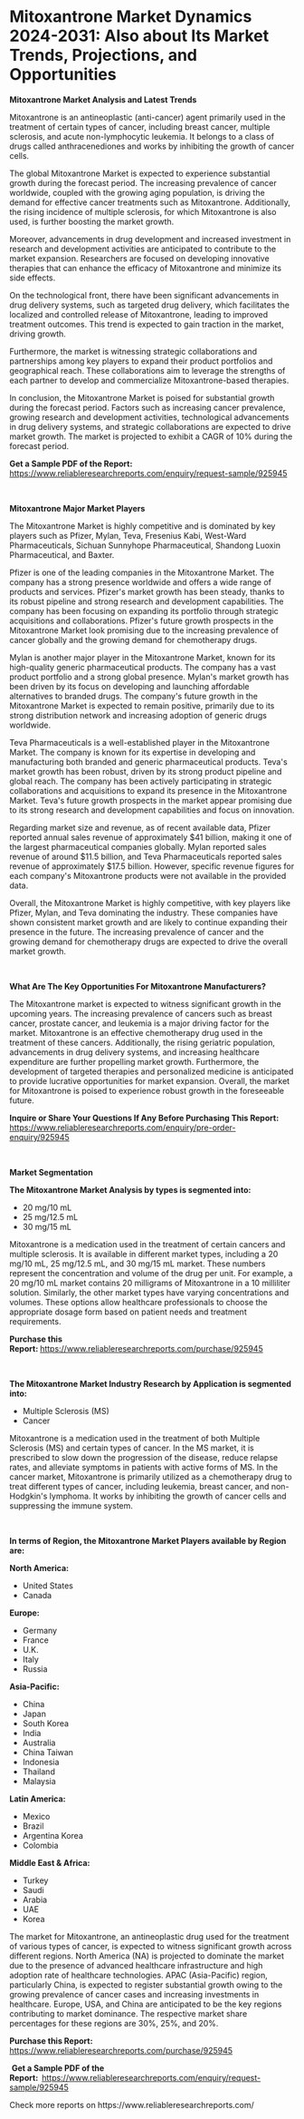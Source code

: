 <p><h1>Mitoxantrone Market Dynamics 2024-2031: Also about Its Market Trends, Projections, and Opportunities</h1></p><p><strong>Mitoxantrone Market Analysis and Latest Trends</strong></p>
<p><p>Mitoxantrone is an antineoplastic (anti-cancer) agent primarily used in the treatment of certain types of cancer, including breast cancer, multiple sclerosis, and acute non-lymphocytic leukemia. It belongs to a class of drugs called anthracenediones and works by inhibiting the growth of cancer cells.</p><p>The global Mitoxantrone Market is expected to experience substantial growth during the forecast period. The increasing prevalence of cancer worldwide, coupled with the growing aging population, is driving the demand for effective cancer treatments such as Mitoxantrone. Additionally, the rising incidence of multiple sclerosis, for which Mitoxantrone is also used, is further boosting the market growth.</p><p>Moreover, advancements in drug development and increased investment in research and development activities are anticipated to contribute to the market expansion. Researchers are focused on developing innovative therapies that can enhance the efficacy of Mitoxantrone and minimize its side effects.</p><p>On the technological front, there have been significant advancements in drug delivery systems, such as targeted drug delivery, which facilitates the localized and controlled release of Mitoxantrone, leading to improved treatment outcomes. This trend is expected to gain traction in the market, driving growth.</p><p>Furthermore, the market is witnessing strategic collaborations and partnerships among key players to expand their product portfolios and geographical reach. These collaborations aim to leverage the strengths of each partner to develop and commercialize Mitoxantrone-based therapies.</p><p>In conclusion, the Mitoxantrone Market is poised for substantial growth during the forecast period. Factors such as increasing cancer prevalence, growing research and development activities, technological advancements in drug delivery systems, and strategic collaborations are expected to drive market growth. The market is projected to exhibit a CAGR of 10% during the forecast period.</p></p>
<p><strong>Get a Sample PDF of the Report:&nbsp;</strong> <a href="https://www.reliableresearchreports.com/enquiry/request-sample/925945">https://www.reliableresearchreports.com/enquiry/request-sample/925945</a></p>
<p>&nbsp;</p>
<p><strong>Mitoxantrone Major Market Players</strong></p>
<p><p>The Mitoxantrone Market is highly competitive and is dominated by key players such as Pfizer, Mylan, Teva, Fresenius Kabi, West-Ward Pharmaceuticals, Sichuan Sunnyhope Pharmaceutical, Shandong Luoxin Pharmaceutical, and Baxter. </p><p>Pfizer is one of the leading companies in the Mitoxantrone Market. The company has a strong presence worldwide and offers a wide range of products and services. Pfizer's market growth has been steady, thanks to its robust pipeline and strong research and development capabilities. The company has been focusing on expanding its portfolio through strategic acquisitions and collaborations. Pfizer's future growth prospects in the Mitoxantrone Market look promising due to the increasing prevalence of cancer globally and the growing demand for chemotherapy drugs.</p><p>Mylan is another major player in the Mitoxantrone Market, known for its high-quality generic pharmaceutical products. The company has a vast product portfolio and a strong global presence. Mylan's market growth has been driven by its focus on developing and launching affordable alternatives to branded drugs. The company's future growth in the Mitoxantrone Market is expected to remain positive, primarily due to its strong distribution network and increasing adoption of generic drugs worldwide.</p><p>Teva Pharmaceuticals is a well-established player in the Mitoxantrone Market. The company is known for its expertise in developing and manufacturing both branded and generic pharmaceutical products. Teva's market growth has been robust, driven by its strong product pipeline and global reach. The company has been actively participating in strategic collaborations and acquisitions to expand its presence in the Mitoxantrone Market. Teva's future growth prospects in the market appear promising due to its strong research and development capabilities and focus on innovation.</p><p>Regarding market size and revenue, as of recent available data, Pfizer reported annual sales revenue of approximately $41 billion, making it one of the largest pharmaceutical companies globally. Mylan reported sales revenue of around $11.5 billion, and Teva Pharmaceuticals reported sales revenue of approximately $17.5 billion. However, specific revenue figures for each company's Mitoxantrone products were not available in the provided data.</p><p>Overall, the Mitoxantrone Market is highly competitive, with key players like Pfizer, Mylan, and Teva dominating the industry. These companies have shown consistent market growth and are likely to continue expanding their presence in the future. The increasing prevalence of cancer and the growing demand for chemotherapy drugs are expected to drive the overall market growth.</p></p>
<p>&nbsp;</p>
<p><strong>What Are The Key Opportunities For Mitoxantrone Manufacturers?</strong></p>
<p><p>The Mitoxantrone market is expected to witness significant growth in the upcoming years. The increasing prevalence of cancers such as breast cancer, prostate cancer, and leukemia is a major driving factor for the market. Mitoxantrone is an effective chemotherapy drug used in the treatment of these cancers. Additionally, the rising geriatric population, advancements in drug delivery systems, and increasing healthcare expenditure are further propelling market growth. Furthermore, the development of targeted therapies and personalized medicine is anticipated to provide lucrative opportunities for market expansion. Overall, the market for Mitoxantrone is poised to experience robust growth in the foreseeable future.</p></p>
<p><strong>Inquire or Share Your Questions If Any Before Purchasing This Report:</strong> <a href="https://www.reliableresearchreports.com/enquiry/pre-order-enquiry/925945">https://www.reliableresearchreports.com/enquiry/pre-order-enquiry/925945</a></p>
<p>&nbsp;</p>
<p><strong>Market Segmentation</strong></p>
<p><strong>The Mitoxantrone Market Analysis by types is segmented into:</strong></p>
<p><ul><li>20 mg/10 mL</li><li>25 mg/12.5 mL</li><li>30 mg/15 mL</li></ul></p>
<p><p>Mitoxantrone is a medication used in the treatment of certain cancers and multiple sclerosis. It is available in different market types, including a 20 mg/10 mL, 25 mg/12.5 mL, and 30 mg/15 mL market. These numbers represent the concentration and volume of the drug per unit. For example, a 20 mg/10 mL market contains 20 milligrams of Mitoxantrone in a 10 milliliter solution. Similarly, the other market types have varying concentrations and volumes. These options allow healthcare professionals to choose the appropriate dosage form based on patient needs and treatment requirements.</p></p>
<p><strong>Purchase this Report:&nbsp;</strong><a href="https://www.reliableresearchreports.com/purchase/925945">https://www.reliableresearchreports.com/purchase/925945</a></p>
<p>&nbsp;</p>
<p><strong>The Mitoxantrone Market Industry Research by Application is segmented into:</strong></p>
<p><ul><li>Multiple Sclerosis (MS)</li><li>Cancer</li></ul></p>
<p><p>Mitoxantrone is a medication used in the treatment of both Multiple Sclerosis (MS) and certain types of cancer. In the MS market, it is prescribed to slow down the progression of the disease, reduce relapse rates, and alleviate symptoms in patients with active forms of MS. In the cancer market, Mitoxantrone is primarily utilized as a chemotherapy drug to treat different types of cancer, including leukemia, breast cancer, and non-Hodgkin's lymphoma. It works by inhibiting the growth of cancer cells and suppressing the immune system.</p></p>
<p>&nbsp;</p>
<p><strong>In terms of Region, the Mitoxantrone Market Players available by Region are:</strong></p>
<p>
    <p> <strong> North America: </strong>
        <ul>
            <li>United States</li>
            <li>Canada</li>
        </ul>
        </p> 
    <p> <strong> Europe: </strong>
        <ul>
            <li>Germany</li>
            <li>France</li>
            <li>U.K.</li>
            <li>Italy</li>
            <li>Russia</li>
        </ul>
        </p> 
    <p> <strong> Asia-Pacific: </strong>
        <ul>
            <li>China</li>
            <li>Japan</li>
            <li>South Korea</li>
            <li>India</li>
            <li>Australia</li>
            <li>China Taiwan</li>
            <li>Indonesia</li>
            <li>Thailand</li>
            <li>Malaysia</li>
        </ul>
        </p> 
    <p> <strong> Latin America: </strong>
        <ul>
            <li>Mexico</li>
            <li>Brazil</li>
            <li>Argentina Korea</li>
            <li>Colombia</li>
        </ul>
        </p> 
    <p> <strong> Middle East & Africa: </strong>
        <ul>
            <li>Turkey</li>
            <li>Saudi</li>
            <li>Arabia</li>
            <li>UAE</li>
            <li>Korea</li>
        </ul>
    </p>
    </p>
<p><p>The market for Mitoxantrone, an antineoplastic drug used for the treatment of various types of cancer, is expected to witness significant growth across different regions. North America (NA) is projected to dominate the market due to the presence of advanced healthcare infrastructure and high adoption rate of healthcare technologies. APAC (Asia-Pacific) region, particularly China, is expected to register substantial growth owing to the growing prevalence of cancer cases and increasing investments in healthcare. Europe, USA, and China are anticipated to be the key regions contributing to market dominance. The respective market share percentages for these regions are 30%, 25%, and 20%.</p></p>
<p><strong>Purchase this Report: </strong><a href="https://www.reliableresearchreports.com/purchase/925945">https://www.reliableresearchreports.com/purchase/925945</a></p>
<p>&nbsp;<strong>Get a Sample PDF of the Report:&nbsp;&nbsp;</strong><a href="https://www.reliableresearchreports.com/enquiry/request-sample/925945">https://www.reliableresearchreports.com/enquiry/request-sample/925945</a></p>
<p><strong></strong></p>
<p>Check more reports on https://www.reliableresearchreports.com/</p>